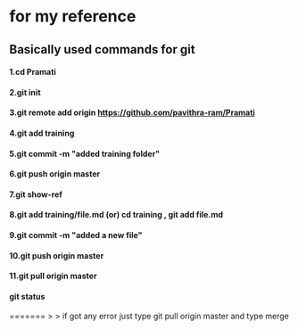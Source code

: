 # for my reference 

## Basically used commands for git

#### 1.cd Pramati

#### 2.git init

#### 3.git remote add origin https://github.com/pavithra-ram/Pramati

#### 4.git add training

#### 5.git commit -m "added training folder"

#### 6.git push origin master

#### 7.git show-ref

#### 8.git add training/file.md   (or) cd training , git add file.md

#### 9.git commit -m "added a new file" 

#### 10.git push origin master

#### 11.git pull origin master

#### git status


======= > > if got any error just type git pull origin master  and type merge


   
